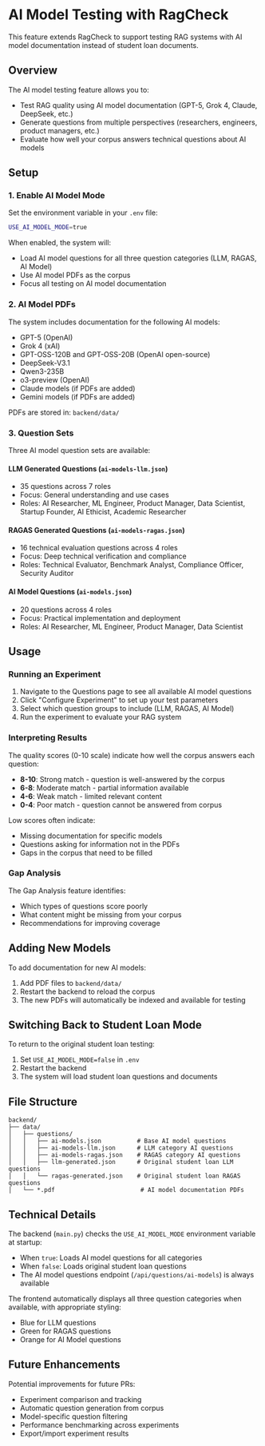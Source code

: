 # AI Model Testing with RagCheck

This feature extends RagCheck to support testing RAG systems with AI model documentation instead of student loan documents.

## Overview

The AI model testing feature allows you to:
- Test RAG quality using AI model documentation (GPT-5, Grok 4, Claude, DeepSeek, etc.)
- Generate questions from multiple perspectives (researchers, engineers, product managers, etc.)
- Evaluate how well your corpus answers technical questions about AI models

## Setup

### 1. Enable AI Model Mode

Set the environment variable in your `.env` file:

```bash
USE_AI_MODEL_MODE=true
```

When enabled, the system will:
- Load AI model questions for all three question categories (LLM, RAGAS, AI Model)
- Use AI model PDFs as the corpus
- Focus all testing on AI model documentation

### 2. AI Model PDFs

The system includes documentation for the following AI models:
- GPT-5 (OpenAI)
- Grok 4 (xAI)
- GPT-OSS-120B and GPT-OSS-20B (OpenAI open-source)
- DeepSeek-V3.1
- Qwen3-235B
- o3-preview (OpenAI)
- Claude models (if PDFs are added)
- Gemini models (if PDFs are added)

PDFs are stored in: `backend/data/`

### 3. Question Sets

Three AI model question sets are available:

#### LLM Generated Questions (`ai-models-llm.json`)
- 35 questions across 7 roles
- Focus: General understanding and use cases
- Roles: AI Researcher, ML Engineer, Product Manager, Data Scientist, Startup Founder, AI Ethicist, Academic Researcher

#### RAGAS Generated Questions (`ai-models-ragas.json`)
- 16 technical evaluation questions across 4 roles
- Focus: Deep technical verification and compliance
- Roles: Technical Evaluator, Benchmark Analyst, Compliance Officer, Security Auditor

#### AI Model Questions (`ai-models.json`)
- 20 questions across 4 roles
- Focus: Practical implementation and deployment
- Roles: AI Researcher, ML Engineer, Product Manager, Data Scientist

## Usage

### Running an Experiment

1. Navigate to the Questions page to see all available AI model questions
2. Click "Configure Experiment" to set up your test parameters
3. Select which question groups to include (LLM, RAGAS, AI Model)
4. Run the experiment to evaluate your RAG system

### Interpreting Results

The quality scores (0-10 scale) indicate how well the corpus answers each question:
- **8-10**: Strong match - question is well-answered by the corpus
- **6-8**: Moderate match - partial information available
- **4-6**: Weak match - limited relevant content
- **0-4**: Poor match - question cannot be answered from corpus

Low scores often indicate:
- Missing documentation for specific models
- Questions asking for information not in the PDFs
- Gaps in the corpus that need to be filled

### Gap Analysis

The Gap Analysis feature identifies:
- Which types of questions score poorly
- What content might be missing from your corpus
- Recommendations for improving coverage

## Adding New Models

To add documentation for new AI models:

1. Add PDF files to `backend/data/`
2. Restart the backend to reload the corpus
3. The new PDFs will automatically be indexed and available for testing

## Switching Back to Student Loan Mode

To return to the original student loan testing:

1. Set `USE_AI_MODEL_MODE=false` in `.env`
2. Restart the backend
3. The system will load student loan questions and documents

## File Structure

```
backend/
├── data/
│   ├── questions/
│   │   ├── ai-models.json          # Base AI model questions
│   │   ├── ai-models-llm.json      # LLM category AI questions
│   │   ├── ai-models-ragas.json    # RAGAS category AI questions
│   │   ├── llm-generated.json      # Original student loan LLM questions
│   │   └── ragas-generated.json    # Original student loan RAGAS questions
│   └── *.pdf                        # AI model documentation PDFs
```

## Technical Details

The backend (`main.py`) checks the `USE_AI_MODEL_MODE` environment variable at startup:
- When `true`: Loads AI model questions for all categories
- When `false`: Loads original student loan questions
- The AI model questions endpoint (`/api/questions/ai-models`) is always available

The frontend automatically displays all three question categories when available, with appropriate styling:
- Blue for LLM questions
- Green for RAGAS questions  
- Orange for AI Model questions

## Future Enhancements

Potential improvements for future PRs:
- Experiment comparison and tracking
- Automatic question generation from corpus
- Model-specific question filtering
- Performance benchmarking across experiments
- Export/import experiment results